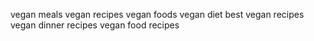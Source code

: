 vegan meals
vegan recipes
vegan foods
vegan diet
best vegan recipes
vegan dinner recipes
vegan food recipes 
